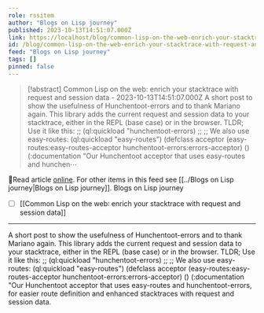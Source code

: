 ```yaml
---
role: rssitem
author: "Blogs on Lisp journey"
published: 2023-10-13T14:51:07.000Z
link: https://localhost/blog/common-lisp-on-the-web-enrich-your-stacktrace-with-request-and-session-data/
id: /blog/common-lisp-on-the-web-enrich-your-stacktrace-with-request-and-session-data/
feed: "Blogs on Lisp journey"
tags: []
pinned: false
---
```

> [!abstract] Common Lisp on the web: enrich your stacktrace with request and session data - 2023-10-13T14:51:07.000Z
> A short post to show the usefulness of Hunchentoot-errors and to thank Mariano again. This library adds the current request and session data to your stacktrace, either in the REPL (base case) or in the browser. TLDR; Use it like this: ;; (ql:quickload "hunchentoot-errors) ;; ;; We also use easy-routes: (ql:quickload "easy-routes") (defclass acceptor (easy-routes:easy-routes-acceptor hunchentoot-errors:errors-acceptor) () (:documentation "Our Hunchentoot acceptor that uses easy-routes and hunchen⋯

🔗Read article [online](https://localhost/blog/common-lisp-on-the-web-enrich-your-stacktrace-with-request-and-session-data/). For other items in this feed see [[../Blogs on Lisp journey|Blogs on Lisp journey]].
Blogs on Lisp journey
- [ ] [[Common Lisp on the web꞉ enrich your stacktrace with request and session data]]
- - -
A short post to show the usefulness of Hunchentoot-errors and to thank Mariano again. This library adds the current request and session data to your stacktrace, either in the REPL (base case) or in the browser. TLDR; Use it like this: ;; (ql:quickload "hunchentoot-errors) ;; ;; We also use easy-routes: (ql:quickload "easy-routes") (defclass acceptor (easy-routes:easy-routes-acceptor hunchentoot-errors:errors-acceptor) () (:documentation "Our Hunchentoot acceptor that uses easy-routes and hunchentoot-errors, for easier route definition and enhanced stacktraces with request and session data.